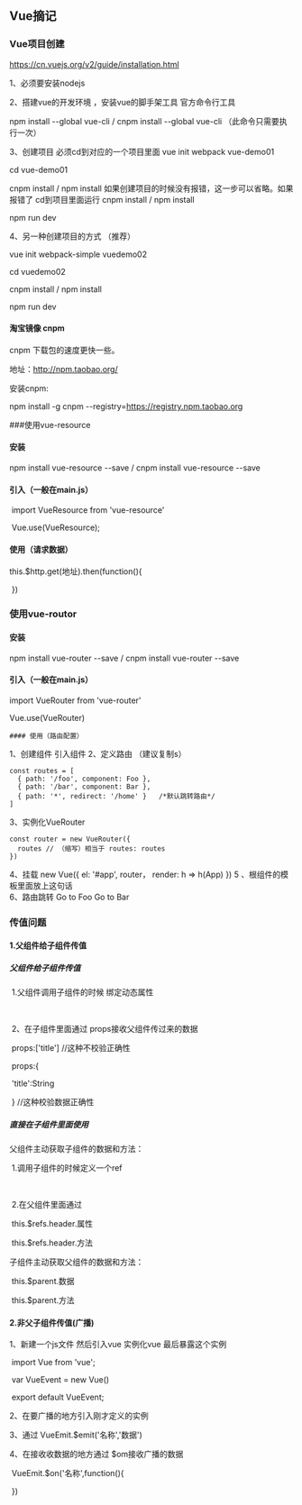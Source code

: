 ## Vue摘记

### Vue项目创建

https://cn.vuejs.org/v2/guide/installation.html

1、必须要安装nodejs

2、搭建vue的开发环境 ，安装vue的脚手架工具   官方命令行工具

npm install --global vue-cli  /   cnpm install --global vue-cli         （此命令只需要执行一次）

3、创建项目   必须cd到对应的一个项目里面
vue init webpack vue-demo01

cd  vue-demo01 

cnpm install   /  npm install          如果创建项目的时候没有报错，这一步可以省略。如果报错了  cd到项目里面运行  cnpm install   /  npm install

npm run dev	

4、另一种创建项目的方式   （推荐）

vue init webpack-simple vuedemo02

 cd  vuedemo02

 cnpm install   /  npm install       

 npm run dev	

#### 淘宝镜像 cnpm

cnpm  下载包的速度更快一些。

地址：http://npm.taobao.org/

安装cnpm:

npm install -g cnpm --registry=https://registry.npm.taobao.org



###使用vue-resource

#### 安装

  npm install vue-resource --save /  cnpm install vue-resource --save  

#### 引入（一般在main.js）

​    import VueResource from 'vue-resource'

​    Vue.use(VueResource);

#### 使用（请求数据）

   this.$http.get(地址).then(function(){

​    })

### 使用vue-routor

#### 安装

npm install vue-router  --save   / cnpm install vue-router  --save

#### 引入（一般在main.js）

import VueRouter from 'vue-router'

Vue.use(VueRouter)

	#### 使用（路由配置）

1、创建组件 引入组件
2、定义路由  （建议复制s）

	const routes = [
	  { path: '/foo', component: Foo },
	  { path: '/bar', component: Bar },
	  { path: '*', redirect: '/home' }   /*默认跳转路由*/
	]

3、实例化VueRouter

	const router = new VueRouter({
	  routes // （缩写）相当于 routes: routes
	})

4、挂载
	new Vue({
  el: '#app',
  router，
  render: h => h(App)
})
5 、根组件的模板里面放上这句话   <router-view></router-view>   
6、路由跳转
<router-link to="/foo">Go to Foo</router-link>
 <router-link to="/bar">Go to Bar</router-link>

### 传值问题

#### 1.父组件给子组件传值

##### 父组件给子组件传值

​    1.父组件调用子组件的时候 绑定动态属性

​        <v-header :title="title"></v-header> 

​    2、在子组件里面通过 props接收父组件传过来的数据

​        props:['title']  //这种不校验正确性

​        props:{

​            'title':String      

​        } //这种校验数据正确性

##### 直接在子组件里面使用

父组件主动获取子组件的数据和方法： 

​    1.调用子组件的时候定义一个ref

​         <v-header ref="header"></v-header>

​    2.在父组件里面通过

​        this.$refs.header.属性

​        this.$refs.header.方法

子组件主动获取父组件的数据和方法：  

​        this.$parent.数据

​        this.$parent.方法

#### 2.非父子组件传值(广播)

 1、新建一个js文件   然后引入vue  实例化vue  最后暴露这个实例

​      import Vue from 'vue';

​      var VueEvent = new Vue()

​      export default VueEvent;

  2、在要广播的地方引入刚才定义的实例

  3、通过 VueEmit.$emit('名称','数据')

  4、在接收收数据的地方通过 $om接收广播的数据

​    VueEmit.$on('名称',function(){

​    })